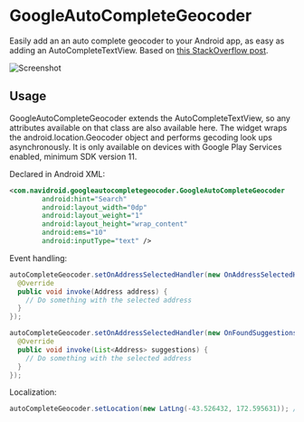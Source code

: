 GoogleAutoCompleteGeocoder
==========================

Easily add an an auto complete geocoder to your Android app, as easy as adding an AutoCompleteTextView. Based on [this StackOverflow post](http://stackoverflow.com/questions/9142885/geocoder-autocomplete-in-android).

![Screenshot](http://i.imgur.com/2krRCup.png)

Usage
-----
GoogleAutoCompleteGeocoder extends the AutoCompleteTextView, so any attributes available on that class are also available here. The widget wraps the android.location.Geocoder object and performs gecoding look ups asynchronously. It is only available on devices with Google Play Services enabled, minimum SDK version 11.

Declared in Android XML:
```xml
<com.navidroid.googleautocompletegeocoder.GoogleAutoCompleteGeocoder
		android:hint="Search"
		android:layout_width="0dp"
		android:layout_weight="1"
		android:layout_height="wrap_content"
		android:ems="10"
		android:inputType="text" />
```

Event handling:
```java
autoCompleteGeocoder.setOnAddressSelectedHandler(new OnAddressSelectedHandler() {
  @Override
  public void invoke(Address address) {
    // Do something with the selected address
  }
});

autoCompleteGeocoder.setOnAddressSelectedHandler(new OnFoundSuggestionsHandler() {
  @Override
  public void invoke(List<Address> suggestions) {
    // Do something with the selected address
  }
});
```

Localization:
```java
autoCompleteGeocoder.setLocation(new LatLng(-43.526432, 172.595631)); // Results will be biased to this region
```
